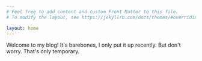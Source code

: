 ```yaml
---
# Feel free to add content and custom Front Matter to this file.
# To modify the layout, see https://jekyllrb.com/docs/themes/#overriding-theme-defaults

layout: home
---
```

Welcome to my blog! It's barebones, I only put it up recently. But don't worry. That's only temporary.